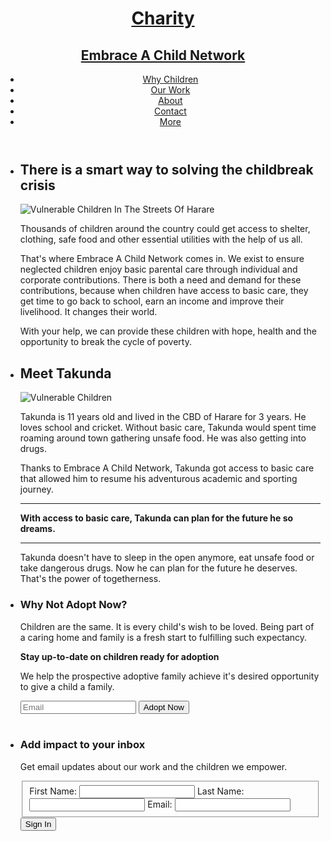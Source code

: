 <!DOCTYPE html>
<html lang="en">
  <head>
    <meta charset="utf-8">
    <title>Charity | Embrace A Child Network</title>
    <link rel="stylesheet" href="css/main.css"> 
    <meta name="viewport" content="width=device-width, initial-scale=1.0">
    <link href="https://fonts.googleapis.com/css?family=Merriweather" rel="stylesheet">
  </head>
  <body>
    <header>
      <a href="index.html" id="logo">
        <h1>Charity</h1>
        <h2>Embrace A Child Network</h2>
      </a>
      <!-- navbar -->
      <nav>
        <ul>
          <li><a href="index.html" class="selected">Why Children</a></li>
          <li><a href="our work.html">Our Work</a></li>
          <li><a href="about.html">About</a></li>
          <li><a href="contact.html">Contact</a></li>
          <li><a href="more.html">More</a></li>
        </ul>
      </nav><!-- /navbar -->
    </header>
    <div id="wrapper">
    <section>
      <ul id="container">
        <li>
          <h2>There is a smart way to solving the childbreak crisis</h2>
          <img src="http://belindaotas.com/wp-content/uploads/gracemichelle1.jpg-from-the-bbc.jpg" alt="Vulnerable Children In The Streets Of Harare">
          <p>Thousands of children around the country could get access to shelter, clothing, safe food and other essential utilities with the help of us all.</p>  
          <p>That's where Embrace A Child Network comes in. We exist to ensure neglected children enjoy basic parental care through individual and corporate contributions. There is both a need and demand for these contributions, because when children have access to basic care, they get time to go back to school, earn an income and improve their livelihood. It changes their world.</p>
          <p>With your help, we can provide these children with hope, health and the opportunity to break the cycle of poverty.</p>
        </li>
        <li>
          <h2>Meet Takunda</h2>
          <img src="https://encrypted-tbn0.gstatic.com/images?q=tbn:ANd9GcTQ4QaVakW9FIM_vCJR7BdTlhyAMqngQfb0nESkifgmLjpt4sVELQ" alt="Vulnerable Children">
          <p class="lead">Takunda is 11 years old and lived in the CBD of Harare for 3 years. He loves school and cricket. Without basic care, Takunda would spent time roaming around town gathering unsafe food. He was also getting into drugs.</p>
          <p class="lead">Thanks to Embrace A Child Network, Takunda got access to basic care that allowed him to resume his adventurous academic and sporting journey.</p>
          <hr>
          <p><strong>With access to basic care, Takunda can plan for the future he so dreams.</strong></p>
          <hr>
          <p>Takunda doesn't have to sleep in the open anymore, eat unsafe food or take dangerous drugs. Now he can plan for the future he deserves. That's the power of togetherness.</p>
        </li>
      </ul>
    </section>
    </div>
    <!-- sign-up forms -->
    <div class="container-adopt">
    <section>
      <ul>
        <li><!-- adoption -->
          <h3>Why Not Adopt Now?</h3> 
          <p>Children are the same. It is every child's wish to be loved. Being part of a caring home and family is a fresh start to fulfilling such expectancy.</p>
          <p><strong>Stay up-to-date on children ready for adoption</strong></p>
          <!-- Slide show occurs here -->
          <p>We help the prospective adoptive family achieve it's desired opportunity to give a child a family.</p>
          <aside>
          <input type="text" class="form-control" placeholder="Email">
          <span class="">
            <button class="btn btn-primary" type="button">Adopt Now</button>
          </span> 
        </aside>
        </li><!-- /adoption -->
        <br>
        <li><!-- sign-up -->
          <h3>Add impact to your inbox</h3>
          <p>Get email updates about our work and the children we empower.</p>
          <form action="index.html" method="post">
            <fieldset>
              <label for="firstname">First Name:</label>
              <input type="text" id="name" name="first_name">
              <label for="firstname">Last Name:</label>
              <input type="text" id="name" name="last_name">
              <label for="mail">Email:</label>
              <input type="email" id="mail" name="user_email">
            </fieldset>
            <button type="submit" href="#">Sign In</button>
          </form>
        </li><!-- sign-up -->
      </ul>
    </section>
    </div>
  </body>
</html>
